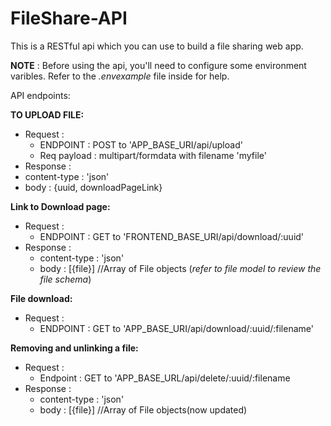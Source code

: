 # FileShare-API
This is a RESTful api which you can use to build a file sharing web app.

**NOTE** : Before using the api, you'll need to configure some environment varibles. Refer to the *.envexample* file inside for help.

API endpoints:

**TO UPLOAD FILE:**
- Request :
  - ENDPOINT : POST to 'APP_BASE_URI/api/upload'
  - Req payload : multipart/formdata with filename 'myfile'
 - Response :
 - content-type : 'json'
 - body : {uuid, downloadPageLink} 

**Link to Download page:**
- Request :
  - ENDPOINT : GET to 'FRONTEND_BASE_URI/api/download/:uuid'
- Response :
  - content-type : 'json'
  - body : [{file}] //Array of File objects (*refer to file model to review the file schema*)
 
 **File download:**
 - Request :
   - ENDPOINT : GET to 'APP_BASE_URI/api/download/:uuid/:filename'
 
 **Removing and unlinking a file:**
 - Request :
   - Endpoint : GET to 'APP_BASE_URL/api/delete/:uuid/:filename 
 - Response :
   - content-type : 'json'
   - body : [{file}] //Array of File objects(now updated)
   



